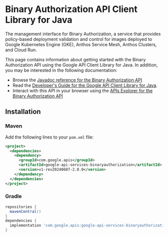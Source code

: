 # Binary Authorization API Client Library for Java

The management interface for Binary Authorization, a service that provides policy-based deployment validation and control for images deployed to Google Kubernetes Engine (GKE), Anthos Service Mesh, Anthos Clusters, and Cloud Run. 

This page contains information about getting started with the Binary Authorization API
using the Google API Client Library for Java. In addition, you may be interested
in the following documentation:

* Browse the [Javadoc reference for the Binary Authorization API][javadoc]
* Read the [Developer's Guide for the Google API Client Library for Java][google-api-client].
* Interact with this API in your browser using the [APIs Explorer for the Binary Authorization API][api-explorer]

## Installation

### Maven

Add the following lines to your `pom.xml` file:

```xml
<project>
  <dependencies>
    <dependency>
      <groupId>com.google.apis</groupId>
      <artifactId>google-api-services-binaryauthorization</artifactId>
      <version>v1-rev20240607-2.0.0</version>
    </dependency>
  </dependencies>
</project>
```

### Gradle

```gradle
repositories {
  mavenCentral()
}
dependencies {
  implementation 'com.google.apis:google-api-services-binaryauthorization:v1-rev20240607-2.0.0'
}
```

[javadoc]: https://googleapis.dev/java/google-api-services-binaryauthorization/latest/index.html
[google-api-client]: https://github.com/googleapis/google-api-java-client/
[api-explorer]: https://developers.google.com/apis-explorer/#p/binaryauthorization/v1/
